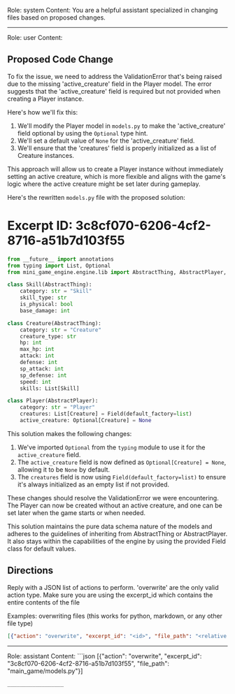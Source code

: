 Role: system
Content: You are a helpful assistant specialized in changing files based on proposed changes.
__________________
Role: user
Content: 
## Proposed Code Change
To fix the issue, we need to address the ValidationError that's being raised due to the missing 'active_creature' field in the Player model. The error suggests that the 'active_creature' field is required but not provided when creating a Player instance.

Here's how we'll fix this:

1. We'll modify the Player model in `models.py` to make the 'active_creature' field optional by using the `Optional` type hint.
2. We'll set a default value of `None` for the 'active_creature' field.
3. We'll ensure that the 'creatures' field is properly initialized as a list of Creature instances.

This approach will allow us to create a Player instance without immediately setting an active creature, which is more flexible and aligns with the game's logic where the active creature might be set later during gameplay.

Here's the rewritten `models.py` file with the proposed solution:

# Excerpt ID: 3c8cf070-6206-4cf2-8716-a51b7d103f55
```python main_game/models.py
from __future__ import annotations
from typing import List, Optional
from mini_game_engine.engine.lib import AbstractThing, AbstractPlayer, Field

class Skill(AbstractThing):
    category: str = "Skill"
    skill_type: str
    is_physical: bool
    base_damage: int

class Creature(AbstractThing):
    category: str = "Creature"
    creature_type: str
    hp: int
    max_hp: int
    attack: int
    defense: int
    sp_attack: int
    sp_defense: int
    speed: int
    skills: List[Skill]

class Player(AbstractPlayer):
    category: str = "Player"
    creatures: List[Creature] = Field(default_factory=list)
    active_creature: Optional[Creature] = None
```

This solution makes the following changes:

1. We've imported `Optional` from the `typing` module to use it for the `active_creature` field.
2. The `active_creature` field is now defined as `Optional[Creature] = None`, allowing it to be `None` by default.
3. The `creatures` field is now using `Field(default_factory=list)` to ensure it's always initialized as an empty list if not provided.

These changes should resolve the ValidationError we were encountering. The Player can now be created without an active creature, and one can be set later when the game starts or when needed.

This solution maintains the pure data schema nature of the models and adheres to the guidelines of inheriting from AbstractThing or AbstractPlayer. It also stays within the capabilities of the engine by using the provided Field class for default values.

## Directions
Reply with a JSON list of actions to perform. 'overwrite' are the only valid action type. 
Make sure you are using the excerpt_id which contains the entire contents of the file

Examples:
overwriting files (this works for python, markdown, or any other file type)
```json output_example1
[{"action": "overwrite", "excerpt_id": "<id>", "file_path": "<relative file path>"}]
```

__________________
Role: assistant
Content: ```json
[{"action": "overwrite", "excerpt_id": "3c8cf070-6206-4cf2-8716-a51b7d103f55", "file_path": "main_game/models.py"}]
```
__________________
